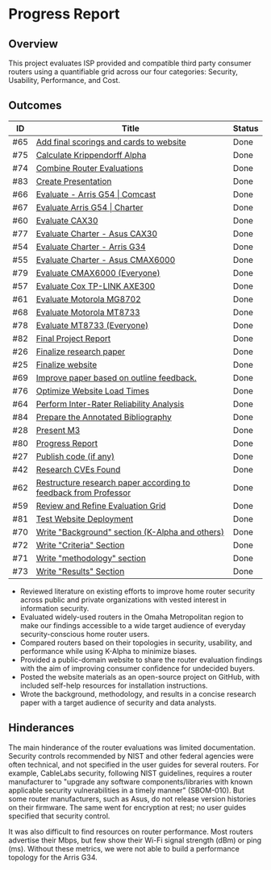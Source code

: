 
# Progress Report

## Overview
This project evaluates ISP provided and compatible third party consumer routers using a quantifiable grid across our four categories: Security, Usability, Performance, and Cost.

## Outcomes
| ID   | Title                                                                                                                                          | Status |
|------|------------------------------------------------------------------------------------------------------------------------------------------------|--------|
| #65  | [Add final scorings and cards to website](https://github.com/SreeanRikkala/Breaking-Down-ISP-Routers-Security-Privacy-Insights/issues/65)    | Done   |
| #75  | [Calculate Krippendorff Alpha](https://github.com/SreeanRikkala/Breaking-Down-ISP-Routers-Security-Privacy-Insights/issues/75)               | Done   |
| #74  | [Combine Router Evaluations](https://github.com/SreeanRikkala/Breaking-Down-ISP-Routers-Security-Privacy-Insights/issues/74)                 | Done   |
| #83  | [Create Presentation](https://github.com/SreeanRikkala/Breaking-Down-ISP-Routers-Security-Privacy-Insights/issues/83)                         | Done   |
| #66  | [Evaluate - Arris G54 \| Comcast](https://github.com/SreeanRikkala/Breaking-Down-ISP-Routers-Security-Privacy-Insights/issues/66)            | Done   |
| #67  | [Evaluate Arris G54 \| Charter](https://github.com/SreeanRikkala/Breaking-Down-ISP-Routers-Security-Privacy-Insights/issues/67)              | Done   |
| #60  | [Evaluate CAX30](https://github.com/SreeanRikkala/Breaking-Down-ISP-Routers-Security-Privacy-Insights/issues/60)                              | Done   |
| #77  | [Evaluate Charter - Asus CAX30](https://github.com/SreeanRikkala/Breaking-Down-ISP-Routers-Security-Privacy-Insights/issues/77)              | Done   |
| #54  | [Evaluate Charter - Arris G34](https://github.com/SreeanRikkala/Breaking-Down-ISP-Routers-Security-Privacy-Insights/issues/54)               | Done   |
| #55  | [Evaluate Charter - Asus CMAX6000](https://github.com/SreeanRikkala/Breaking-Down-ISP-Routers-Security-Privacy-Insights/issues/55)           | Done   |
| #79  | [Evaluate CMAX6000 (Everyone)](https://github.com/SreeanRikkala/Breaking-Down-ISP-Routers-Security-Privacy-Insights/issues/79)               | Done   |
| #57  | [Evaluate Cox TP-LINK AXE300](https://github.com/SreeanRikkala/Breaking-Down-ISP-Routers-Security-Privacy-Insights/issues/57)                | Done   |
| #61  | [Evaluate Motorola MG8702](https://github.com/SreeanRikkala/Breaking-Down-ISP-Routers-Security-Privacy-Insights/issues/61)                   | Done   |
| #68  | [Evaluate Motorola MT8733](https://github.com/SreeanRikkala/Breaking-Down-ISP-Routers-Security-Privacy-Insights/issues/68)                   | Done   |
| #78  | [Evaluate MT8733 (Everyone)](https://github.com/SreeanRikkala/Breaking-Down-ISP-Routers-Security-Privacy-Insights/issues/78)                 | Done   |
| #82  | [Final Project Report](https://github.com/SreeanRikkala/Breaking-Down-ISP-Routers-Security-Privacy-Insights/issues/82)                        | Done   |
| #26  | [Finalize research paper](https://github.com/SreeanRikkala/Breaking-Down-ISP-Routers-Security-Privacy-Insights/issues/26)                    | Done   |
| #25  | [Finalize website](https://github.com/SreeanRikkala/Breaking-Down-ISP-Routers-Security-Privacy-Insights/issues/25)                            | Done   |
| #69  | [Improve paper based on outline feedback.](https://github.com/SreeanRikkala/Breaking-Down-ISP-Routers-Security-Privacy-Insights/issues/69)   | Done   |
| #76  | [Optimize Website Load Times](https://github.com/SreeanRikkala/Breaking-Down-ISP-Routers-Security-Privacy-Insights/issues/76)                | Done   |
| #64  | [Perform Inter-Rater Reliability Analysis](https://github.com/SreeanRikkala/Breaking-Down-ISP-Routers-Security-Privacy-Insights/issues/64)   | Done   |
| #84  | [Prepare the Annotated Bibliography](https://github.com/SreeanRikkala/Breaking-Down-ISP-Routers-Security-Privacy-Insights/issues/84)         | Done   |
| #28  | [Present M3](https://github.com/SreeanRikkala/Breaking-Down-ISP-Routers-Security-Privacy-Insights/issues/28)                                  | Done   |
| #80  | [Progress Report](https://github.com/SreeanRikkala/Breaking-Down-ISP-Routers-Security-Privacy-Insights/issues/80)                             | Done   |
| #27  | [Publish code (if any)](https://github.com/SreeanRikkala/Breaking-Down-ISP-Routers-Security-Privacy-Insights/issues/27)                       | Done   |
| #42  | [Research CVEs Found](https://github.com/SreeanRikkala/Breaking-Down-ISP-Routers-Security-Privacy-Insights/issues/42)                         | Done   |
| #62  | [Restructure research paper according to feedback from Professor](https://github.com/SreeanRikkala/Breaking-Down-ISP-Routers-Security-Privacy-Insights/issues/62) | Done |
| #59  | [Review and Refine Evaluation Grid](https://github.com/SreeanRikkala/Breaking-Down-ISP-Routers-Security-Privacy-Insights/issues/59)          | Done   |
| #81  | [Test Website Deployment](https://github.com/SreeanRikkala/Breaking-Down-ISP-Routers-Security-Privacy-Insights/issues/81)                     | Done   |
| #70  | [Write "Background" section (K-Alpha and others)](https://github.com/SreeanRikkala/Breaking-Down-ISP-Routers-Security-Privacy-Insights/issues/70) | Done |
| #72  | [Write "Criteria" Section](https://github.com/SreeanRikkala/Breaking-Down-ISP-Routers-Security-Privacy-Insights/issues/72)                    | Done   |
| #71  | [Write "methodology" section](https://github.com/SreeanRikkala/Breaking-Down-ISP-Routers-Security-Privacy-Insights/issues/71)                 | Done   |
| #73  | [Write "Results" Section](https://github.com/SreeanRikkala/Breaking-Down-ISP-Routers-Security-Privacy-Insights/issues/73)                     | Done   |

- Reviewed literature on existing efforts to improve home router security across public and private organizations with vested interest in information security. 
- Evaluated widely-used routers in the Omaha Metropolitan region to make our findings accessible to a wide target audience of everyday security-conscious home router users. 
- Compared routers based on their topologies in security, usability, and performance while using K-Alpha to minimize biases. 
- Provided a public-domain website to share the router evaluation findings with the aim of improving consumer confidence for undecided buyers. 
- Posted the website materials as an open-source project on GitHub, with included self-help resources for installation instructions. 
- Wrote the background, methodology, and results in a concise research paper with a target audience of security and data analysts. 

## Hinderances
The main hinderance of the router evaluations was limited documentation. Security controls recommended by NIST and other federal agencies were often technical, and not specified in the user guides for several routers. For example, CableLabs security, following NIST guidelines, requires a router manufacturer to "upgrade any software components/libraries with known applicable security vulnerabilities in a timely manner" (SBOM-010). But some router manufacturers, such as Asus, do not release version histories on their firmware. The same went for encryption at rest; no user guides specified that security control. 

It was also difficult to find resources on router performance. Most routers advertise their Mbps, but few show their Wi-Fi signal strength (dBm) or ping (ms). Without these metrics, we were not able to build a performance topology for the Arris G34. 
